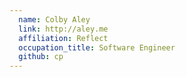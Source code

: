 ```yaml
---
  name: Colby Aley
  link: http://aley.me
  affiliation: Reflect
  occupation_title: Software Engineer
  github: cp
---
```

